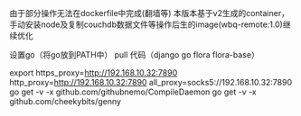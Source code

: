 由于部分操作无法在dockerfile中完成(翻墙等)
本版本基于v2生成的container，手动安装node及复制couchdb数据文件等操作后生的image(wbq-remote:1.0)继续优化

设置go（将go放到PATH中）
pull 代码（django go flora flora-base）

export https_proxy=http://192.168.10.32:7890 http_proxy=http://192.168.10.32:7890 all_proxy=socks5://192.168.10.32:7890
go get -v -x github.com/githubnemo/CompileDaemon
go get -v -x github.com/cheekybits/genny
